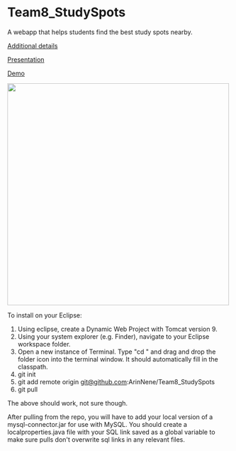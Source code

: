 # Team8_StudySpots
A webapp that helps students find the best study spots nearby.

<p><a href="https://docs.google.com/presentation/d/1GYQSMaSoYn7sRimBo3pdfNkwEWsBokWD/edit?usp=share_link&ouid=111930462798243880615&rtpof=true&sd=true" target="_blank">Additional details</a></p>
<p><a href="https://drive.google.com/file/d/1hqnFFOr3Da3xIgD9QAaVKX5rqUx3stoA/view" target="_blank">Presentation</a></p>
<p><a href="https://drive.google.com/file/d/1P2_ZbNg0ijGCO09odt22XNJbseSvQ7na/view" target="_blank">Demo</a></p>

<img width="500" src="https://user-images.githubusercontent.com/89865515/235334357-f04d3283-e81d-4ebf-b024-ca64b74d6bee.png">



To install on your Eclipse:
1. Using eclipse, create a Dynamic Web Project with Tomcat version 9.
2. Using your system explorer (e.g. Finder), navigate to your Eclipse workspace folder. 
3. Open a new instance of Terminal. Type "cd " and drag and drop the folder icon into the terminal window. It should automatically fill in the classpath.
4. git init
5. git add remote origin git@github.com:ArinNene/Team8_StudySpots
6. git pull

The above should work, not sure though.

After pulling from the repo, you will have to add your local version of a mysql-connector.jar for use with MySQL.
You should create a localproperties.java file with your SQL link saved as a global variable to make sure pulls don't overwrite sql links in any relevant files.

